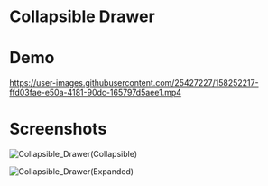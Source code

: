 # Collapsible Drawer

# Demo


https://user-images.githubusercontent.com/25427227/158252217-ffd03fae-e50a-4181-90dc-165797d5aee1.mp4



# Screenshots
![Collapsible_Drawer(Collapsible)](https://user-images.githubusercontent.com/25427227/158252227-6632be0a-abb7-4a1c-9e26-2ef10b1dc967.jpg)

![Collapsible_Drawer(Expanded)](https://user-images.githubusercontent.com/25427227/158252250-6c9e9111-b2ce-406d-a65a-ab76a1da24d0.jpg)


